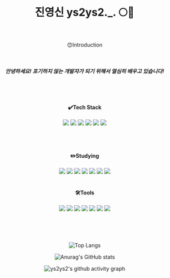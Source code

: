 <div align="center">

# 진영신 ys2ys2._. 🌕🐣 <!-- ![Hits](https://hits.seeyoufarm.com/api/count/incr/badge.svg?url=https%3A%2F%2Fgithub.com%2Fys2ys2%2Fhit-counter&count_bg=%2379C83D&title_bg=%23555555&icon=&icon_color=%23E7E7E7&title=hits&edge_flat=false) -->

</div>

<br>
<div align="center">
<p>😊Introduction</p>

<br>
<h5>안녕하세요! 포기하지 않는 개발자가 되기 위해서 열심히 배우고 있습니다!</h5><br>
<br>
<h4>✔️Tech Stack</h4>
<img src="https://img.shields.io/badge/HTML5-E34F26?style=flat-square&logo=html5&logoColor=white"/>
<img src="https://img.shields.io/badge/React-61DAFB?style=flat-square&logo=React&logoColor=white"/>
<img src="https://img.shields.io/badge/Vue.js-4FC08D?style=flat-square&logo=vue.js&logoColor=white"/>
<img src="https://img.shields.io/badge/JavaScript-F7DF1E?style=flat-square&logo=JavaScript&logoColor=white"/>
<img src="https://img.shields.io/badge/Java-007396?style=flat&logo=OpenJDK&logoColor=white"/>
<img src="https://img.shields.io/badge/Spring&nbsp;Boot-6DB33F?style=flat-square&logo=Spring%20Boot&logoColor=white"/>

<br><br>
<h4>✏️Studying</h4>
<img src="https://img.shields.io/badge/React-61DAFB?style=flat-square&logo=React&logoColor=white"/>
<img src="https://img.shields.io/badge/React Native-61DAFB?style=flat-square&logo=React&logoColor=white"/>
<img src="https://img.shields.io/badge/Vue.js-4FC08D?style=flat-square&logo=vue.js&logoColor=white"/>
<img src="https://img.shields.io/badge/JavaScript-F7DF1E?style=flat-square&logo=JavaScript&logoColor=white"/>
<img src="https://img.shields.io/badge/Java-007396?style=flat&logo=OpenJDK&logoColor=white"/>
<img src="https://img.shields.io/badge/TypeScript-3178C6?style=flat&logo=TypeScript&logoColor=white"/>
<img src="https://img.shields.io/badge/Spring&nbsp;Boot-6DB33F?style=flat-square&logo=Spring%20Boot&logoColor=white"/>
<br><br>
<h4>🛠️Tools</h4>
<img src="https://img.shields.io/badge/Git-F05032?style=flat&logo=Git&logoColor=white"/>
<img src="https://img.shields.io/badge/GitLab-FC6D26?style=flat-square&logo=gitlab&logoColor=white"/>
<img src="https://img.shields.io/badge/Github-181717?style=flat&logo=Github&logoColor=white"/>
<img src="https://img.shields.io/badge/Notion-000000?style=flat&logo=Notion&logoColor=white"/>
<img src="https://img.shields.io/badge/Figma-F24E1E?style=flat&logo=Figma&logoColor=white"/>
<img src="https://img.shields.io/badge/obsidian-7C3AED?style=flat&logo=obsidian&logoColor=white"/>
<img src="https://img.shields.io/badge/excalidraw-6965DB?style=flat&logo=excalidraw&logoColor=white"/>

<br><br><br>

![Top Langs](https://github-readme-stats.vercel.app/api/top-langs/?username=ys2ys2&layout=donut)<br>

![Anurag's GitHub stats](https://github-readme-stats.vercel.app/api?username=ys2ys2&show_icons=true&theme=radical)<br>

![ys2ys2's github activity graph](https://github-readme-activity-graph.vercel.app/graph?username=ys2ys2&theme=github-compact)


</div>


